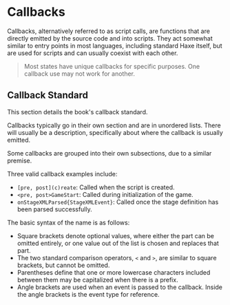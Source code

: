 # Callbacks

Callbacks, alternatively referred to as script calls, are functions that are
directly emitted by the source code and into scripts. They act somewhat
similar to entry points in most languages, including standard Haxe itself, but
are used for scripts and can usually coexist with each other.

> Most states have unique callbacks for specific purposes. One callback use
> may not work for another.

## Callback Standard

This section details the book's callback standard.

Callbacks typically go in their own section and are in unordered lists. There
will usually be a description, specifically about where the callback is usually
emitted.

Some callbacks are grouped into their own subsections, due to a similar
premise.

Three valid callback examples include:

* `[pre, post](c)reate`: Called when the script is created.
* `<pre, post>GameStart`: Called during initialization of the game.
* `onStageXMLParsed{StageXMLEvent}`: Called once the stage definition has been
  parsed successfully.

The basic syntax of the name is as follows:

* Square brackets denote optional values, where either the part can be
  omitted entirely, or one value out of the list is chosen and replaces that
  part.
* The two standard comparison operators, `<` and `>`, are similar to square
  brackets, but cannot be omitted.
* Parentheses define that one or more lowercase characters included between
  them may be capitalized when there is a prefix.
* Angle brackets are used when an event is passed to the callback. Inside
  the angle brackets is the event type for reference.
